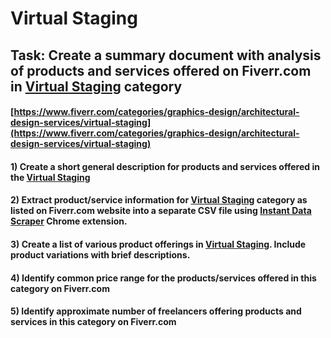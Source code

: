 # Virtual Staging
## Task: Create a summary document with analysis of products and services offered on Fiverr.com in [Virtual Staging](https://www.fiverr.com/categories/graphics-design/architectural-design-services/virtual-staging) category
#### [https://www.fiverr.com/categories/graphics-design/architectural-design-services/virtual-staging](https://www.fiverr.com/categories/graphics-design/architectural-design-services/virtual-staging)
#### 1) Create a short general description for products and services offered in the [Virtual Staging](https://www.fiverr.com/categories/graphics-design/architectural-design-services/virtual-staging)
#### 2) Extract product/service information for [Virtual Staging](https://www.fiverr.com/categories/graphics-design/architectural-design-services/virtual-staging) category as listed on Fiverr.com website into a separate CSV file using [Instant Data Scraper](https://chrome.google.com/webstore/detail/instant-data-scraper/ofaokhiedipichpaobibbnahnkdoiiah) Chrome extension.
#### 3) Create a list of various product offerings in [Virtual Staging](https://www.fiverr.com/categories/graphics-design/architectural-design-services/virtual-staging). Include product variations with brief descriptions.
#### 4) Identify common price range for the products/services offered in this category on Fiverr.com
#### 5) Identify approximate number of freelancers offering products and services in this category on Fiverr.com
